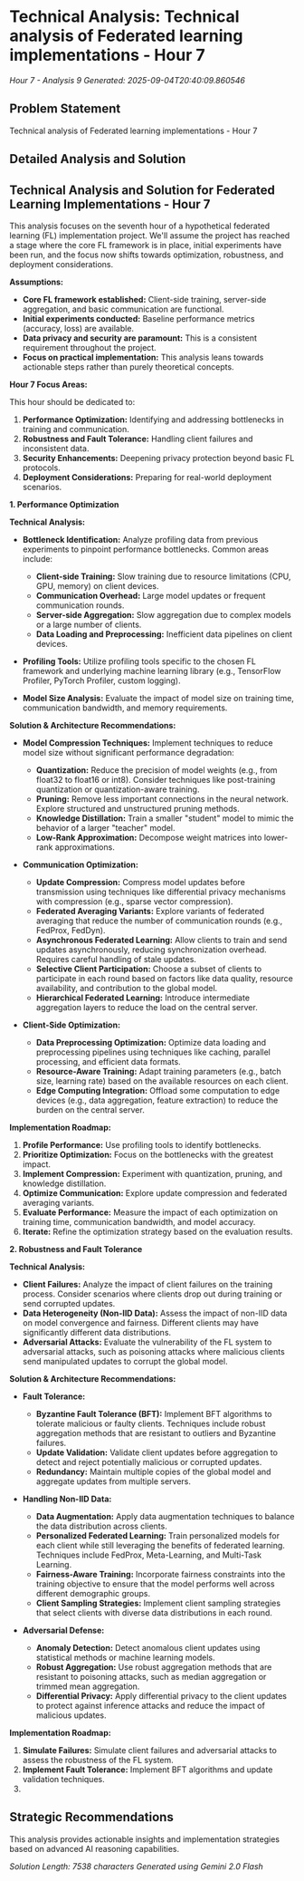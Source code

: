 # Technical Analysis: Technical analysis of Federated learning implementations - Hour 7
*Hour 7 - Analysis 9*
*Generated: 2025-09-04T20:40:09.860546*

## Problem Statement
Technical analysis of Federated learning implementations - Hour 7

## Detailed Analysis and Solution
## Technical Analysis and Solution for Federated Learning Implementations - Hour 7

This analysis focuses on the seventh hour of a hypothetical federated learning (FL) implementation project.  We'll assume the project has reached a stage where the core FL framework is in place, initial experiments have been run, and the focus now shifts towards optimization, robustness, and deployment considerations.

**Assumptions:**

*   **Core FL framework established:** Client-side training, server-side aggregation, and basic communication are functional.
*   **Initial experiments conducted:**  Baseline performance metrics (accuracy, loss) are available.
*   **Data privacy and security are paramount:**  This is a consistent requirement throughout the project.
*   **Focus on practical implementation:** This analysis leans towards actionable steps rather than purely theoretical concepts.

**Hour 7 Focus Areas:**

This hour should be dedicated to:

1.  **Performance Optimization:**  Identifying and addressing bottlenecks in training and communication.
2.  **Robustness and Fault Tolerance:**  Handling client failures and inconsistent data.
3.  **Security Enhancements:**  Deepening privacy protection beyond basic FL protocols.
4.  **Deployment Considerations:**  Preparing for real-world deployment scenarios.

**1. Performance Optimization**

**Technical Analysis:**

*   **Bottleneck Identification:**  Analyze profiling data from previous experiments to pinpoint performance bottlenecks.  Common areas include:
    *   **Client-side Training:**  Slow training due to resource limitations (CPU, GPU, memory) on client devices.
    *   **Communication Overhead:**  Large model updates or frequent communication rounds.
    *   **Server-side Aggregation:**  Slow aggregation due to complex models or a large number of clients.
    *   **Data Loading and Preprocessing:**  Inefficient data pipelines on client devices.

*   **Profiling Tools:**  Utilize profiling tools specific to the chosen FL framework and underlying machine learning library (e.g., TensorFlow Profiler, PyTorch Profiler, custom logging).

*   **Model Size Analysis:**  Evaluate the impact of model size on training time, communication bandwidth, and memory requirements.

**Solution & Architecture Recommendations:**

*   **Model Compression Techniques:**  Implement techniques to reduce model size without significant performance degradation:
    *   **Quantization:**  Reduce the precision of model weights (e.g., from float32 to float16 or int8).  Consider techniques like post-training quantization or quantization-aware training.
    *   **Pruning:**  Remove less important connections in the neural network.  Explore structured and unstructured pruning methods.
    *   **Knowledge Distillation:**  Train a smaller "student" model to mimic the behavior of a larger "teacher" model.
    *   **Low-Rank Approximation:**  Decompose weight matrices into lower-rank approximations.

*   **Communication Optimization:**
    *   **Update Compression:**  Compress model updates before transmission using techniques like differential privacy mechanisms with compression (e.g., sparse vector compression).
    *   **Federated Averaging Variants:**  Explore variants of federated averaging that reduce the number of communication rounds (e.g., FedProx, FedDyn).
    *   **Asynchronous Federated Learning:**  Allow clients to train and send updates asynchronously, reducing synchronization overhead.  Requires careful handling of stale updates.
    *   **Selective Client Participation:**  Choose a subset of clients to participate in each round based on factors like data quality, resource availability, and contribution to the global model.
    *   **Hierarchical Federated Learning:**  Introduce intermediate aggregation layers to reduce the load on the central server.

*   **Client-Side Optimization:**
    *   **Data Preprocessing Optimization:**  Optimize data loading and preprocessing pipelines using techniques like caching, parallel processing, and efficient data formats.
    *   **Resource-Aware Training:**  Adapt training parameters (e.g., batch size, learning rate) based on the available resources on each client.
    *   **Edge Computing Integration:**  Offload some computation to edge devices (e.g., data aggregation, feature extraction) to reduce the burden on the central server.

**Implementation Roadmap:**

1.  **Profile Performance:** Use profiling tools to identify bottlenecks.
2.  **Prioritize Optimization:** Focus on the bottlenecks with the greatest impact.
3.  **Implement Compression:** Experiment with quantization, pruning, and knowledge distillation.
4.  **Optimize Communication:** Explore update compression and federated averaging variants.
5.  **Evaluate Performance:** Measure the impact of each optimization on training time, communication bandwidth, and model accuracy.
6.  **Iterate:** Refine the optimization strategy based on the evaluation results.

**2. Robustness and Fault Tolerance**

**Technical Analysis:**

*   **Client Failures:**  Analyze the impact of client failures on the training process.  Consider scenarios where clients drop out during training or send corrupted updates.
*   **Data Heterogeneity (Non-IID Data):**  Assess the impact of non-IID data on model convergence and fairness.  Different clients may have significantly different data distributions.
*   **Adversarial Attacks:**  Evaluate the vulnerability of the FL system to adversarial attacks, such as poisoning attacks where malicious clients send manipulated updates to corrupt the global model.

**Solution & Architecture Recommendations:**

*   **Fault Tolerance:**
    *   **Byzantine Fault Tolerance (BFT):**  Implement BFT algorithms to tolerate malicious or faulty clients.  Techniques include robust aggregation methods that are resistant to outliers and Byzantine failures.
    *   **Update Validation:**  Validate client updates before aggregation to detect and reject potentially malicious or corrupted updates.
    *   **Redundancy:**  Maintain multiple copies of the global model and aggregate updates from multiple servers.

*   **Handling Non-IID Data:**
    *   **Data Augmentation:**  Apply data augmentation techniques to balance the data distribution across clients.
    *   **Personalized Federated Learning:**  Train personalized models for each client while still leveraging the benefits of federated learning.  Techniques include FedProx, Meta-Learning, and Multi-Task Learning.
    *   **Fairness-Aware Training:**  Incorporate fairness constraints into the training objective to ensure that the model performs well across different demographic groups.
    *   **Client Sampling Strategies:**  Implement client sampling strategies that select clients with diverse data distributions in each round.

*   **Adversarial Defense:**
    *   **Anomaly Detection:**  Detect anomalous client updates using statistical methods or machine learning models.
    *   **Robust Aggregation:**  Use robust aggregation methods that are resistant to poisoning attacks, such as median aggregation or trimmed mean aggregation.
    *   **Differential Privacy:**  Apply differential privacy to the client updates to protect against inference attacks and reduce the impact of malicious updates.

**Implementation Roadmap:**

1.  **Simulate Failures:**  Simulate client failures and adversarial attacks to assess the robustness of the FL system.
2.  **Implement Fault Tolerance:**  Implement BFT algorithms and update validation techniques.
3.  

## Strategic Recommendations
This analysis provides actionable insights and implementation strategies
based on advanced AI reasoning capabilities.

*Solution Length: 7538 characters*
*Generated using Gemini 2.0 Flash*
